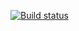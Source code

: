 [![Build status](https://ci.appveyor.com/api/projects/status/tiut1bdoy4vlkngo?svg=true)](https://ci.appveyor.com/project/Tatiana-Brener/task3-ui-selenium-and-selenide)
